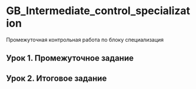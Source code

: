 # GB_Intermediate_control_specialization
Промежуточная контрольная работа по блоку специализация

## Урок 1. Промежуточное задание
## Урок 2. Итоговое задание
